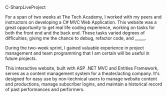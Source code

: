 C-SharpLiveProject

For a span of two weeks at The Tech Academy, I worked with my peers and instructors on developing a C# MVC Web Application. This website was a 
great opportunity to get real life coding experience, working on tasks for both the front end and the back end. These tasks varied degrees of 
difficulties, giving me the chance to debug, refactor code, and _____.

During the two-week sprint, I gained valuable experience in project management and team programming that I am certain will be useful in future projects.

This interactive website, built with ASP .NET MVC and Entities Framework, serves as a content management system for a theater/acting company. It's designed for easy use by non-technical users to manage website content and productions, manage subscriber logins, and maintain a historical record of past performances and performers.
